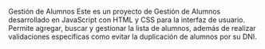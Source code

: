 Gestión de Alumnos
Este es un proyecto de Gestión de Alumnos desarrollado en JavaScript con HTML y CSS para la interfaz de usuario. Permite agregar, buscar y gestionar la lista de alumnos, además de realizar validaciones específicas como evitar la duplicación de alumnos por su DNI.
